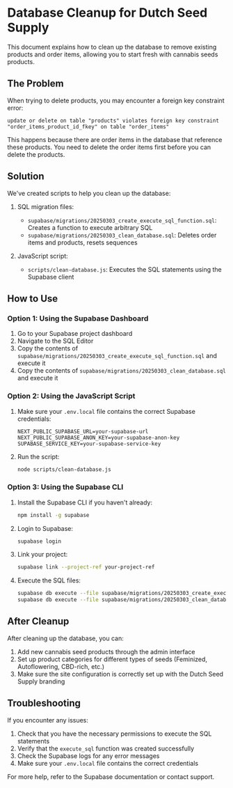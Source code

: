 # Database Cleanup for Dutch Seed Supply

This document explains how to clean up the database to remove existing products and order items, allowing you to start fresh with cannabis seeds products.

## The Problem

When trying to delete products, you may encounter a foreign key constraint error:

```
update or delete on table "products" violates foreign key constraint "order_items_product_id_fkey" on table "order_items"
```

This happens because there are order items in the database that reference these products. You need to delete the order items first before you can delete the products.

## Solution

We've created scripts to help you clean up the database:

1. SQL migration files:
   - `supabase/migrations/20250303_create_execute_sql_function.sql`: Creates a function to execute arbitrary SQL
   - `supabase/migrations/20250303_clean_database.sql`: Deletes order items and products, resets sequences

2. JavaScript script:
   - `scripts/clean-database.js`: Executes the SQL statements using the Supabase client

## How to Use

### Option 1: Using the Supabase Dashboard

1. Go to your Supabase project dashboard
2. Navigate to the SQL Editor
3. Copy the contents of `supabase/migrations/20250303_create_execute_sql_function.sql` and execute it
4. Copy the contents of `supabase/migrations/20250303_clean_database.sql` and execute it

### Option 2: Using the JavaScript Script

1. Make sure your `.env.local` file contains the correct Supabase credentials:
   ```
   NEXT_PUBLIC_SUPABASE_URL=your-supabase-url
   NEXT_PUBLIC_SUPABASE_ANON_KEY=your-supabase-anon-key
   SUPABASE_SERVICE_KEY=your-supabase-service-key
   ```

2. Run the script:
   ```bash
   node scripts/clean-database.js
   ```

### Option 3: Using the Supabase CLI

1. Install the Supabase CLI if you haven't already:
   ```bash
   npm install -g supabase
   ```

2. Login to Supabase:
   ```bash
   supabase login
   ```

3. Link your project:
   ```bash
   supabase link --project-ref your-project-ref
   ```

4. Execute the SQL files:
   ```bash
   supabase db execute --file supabase/migrations/20250303_create_execute_sql_function.sql
   supabase db execute --file supabase/migrations/20250303_clean_database.sql
   ```

## After Cleanup

After cleaning up the database, you can:

1. Add new cannabis seed products through the admin interface
2. Set up product categories for different types of seeds (Feminized, Autoflowering, CBD-rich, etc.)
3. Make sure the site configuration is correctly set up with the Dutch Seed Supply branding

## Troubleshooting

If you encounter any issues:

1. Check that you have the necessary permissions to execute the SQL statements
2. Verify that the `execute_sql` function was created successfully
3. Check the Supabase logs for any error messages
4. Make sure your `.env.local` file contains the correct credentials

For more help, refer to the Supabase documentation or contact support.
